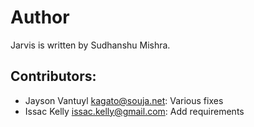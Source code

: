 Author
======
Jarvis is written by Sudhanshu Mishra.

Contributors:
-------------
* Jayson Vantuyl <kagato@souja.net>: Various fixes
* Issac Kelly <issac.kelly@gmail.com>: Add requirements
